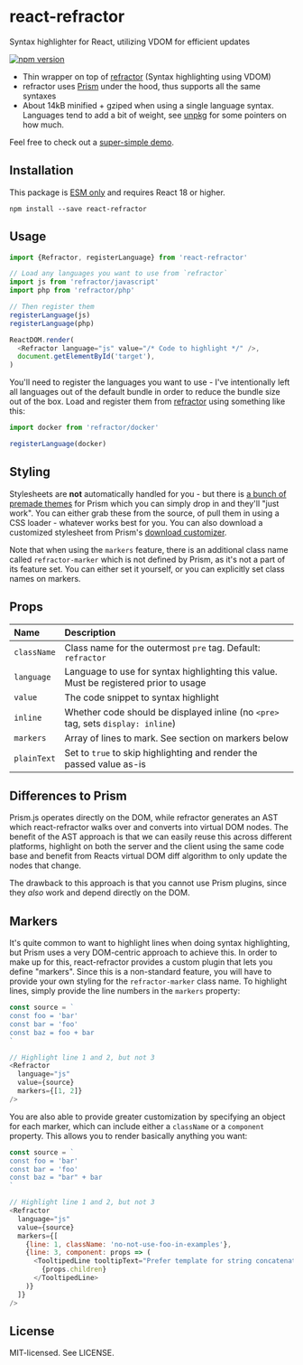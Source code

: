 # react-refractor

Syntax highlighter for React, utilizing VDOM for efficient updates

[![npm version](http://img.shields.io/npm/v/react-refractor.svg?style=flat-square)](http://browsenpm.org/package/react-refractor)

- Thin wrapper on top of [refractor](https://github.com/wooorm/refractor) (Syntax highlighting using VDOM)
- refractor uses [Prism](https://github.com/PrismJS/prism) under the hood, thus supports all the same syntaxes
- About 14kB minified + gziped when using a single language syntax. Languages tend to add a bit of weight, see [unpkg](https://unpkg.com/refractor/lang/) for some pointers on how much.

Feel free to check out a [super-simple demo](http://rexxars.github.io/react-refractor/).

## Installation

This package is [ESM only][esm] and requires React 18 or higher.

```
npm install --save react-refractor
```

## Usage

```js
import {Refractor, registerLanguage} from 'react-refractor'

// Load any languages you want to use from `refractor`
import js from 'refractor/javascript'
import php from 'refractor/php'

// Then register them
registerLanguage(js)
registerLanguage(php)

ReactDOM.render(
  <Refractor language="js" value="/* Code to highlight */" />,
  document.getElementById('target'),
)
```

You'll need to register the languages you want to use - I've intentionally left all languages out of the default bundle in order to reduce the bundle size out of the box. Load and register them from [refractor](https://unpkg.com/refractor/lang/) using something like this:

```ts
import docker from 'refractor/docker'

registerLanguage(docker)
```

## Styling

Stylesheets are **not** automatically handled for you - but there is [a bunch of premade themes](https://github.com/PrismJS/prism/tree/gh-pages/themes) for Prism which you can simply drop in and they'll "just work". You can either grab these from the source, of pull them in using a CSS loader - whatever works best for you. You can also download a customized stylesheet from Prism's [download customizer](http://prismjs.com/download.html).

Note that when using the `markers` feature, there is an additional class name called `refractor-marker` which is not defined by Prism, as it's not a part of its feature set. You can either set it yourself, or you can explicitly set class names on markers.

## Props

| Name        | Description                                                                           |
| :---------- | :------------------------------------------------------------------------------------ |
| `className` | Class name for the outermost `pre` tag. Default: `refractor`                          |
| `language`  | Language to use for syntax highlighting this value. Must be registered prior to usage |
| `value`     | The code snippet to syntax highlight                                                  |
| `inline`    | Whether code should be displayed inline (no `<pre>` tag, sets `display: inline`)      |
| `markers`   | Array of lines to mark. See section on markers below                                  |
| `plainText` | Set to `true` to skip highlighting and render the passed value as-is                  |

## Differences to Prism

Prism.js operates directly on the DOM, while refractor generates an AST which react-refractor walks over and converts into virtual DOM nodes. The benefit of the AST approach is that we can easily reuse this across different platforms, highlight on both the server and the client using the same code base and benefit from Reacts virtual DOM diff algorithm to only update the nodes that change.

The drawback to this approach is that you cannot use Prism plugins, since they _also_ work and depend directly on the DOM.

## Markers

It's quite common to want to highlight lines when doing syntax highlighting, but Prism uses a very DOM-centric approach to achieve this. In order to make up for this, react-refractor provides a custom plugin that lets you define "markers". Since this is a non-standard feature, you will have to provide your own styling for the `refractor-marker` class name. To highlight lines, simply provide the line numbers in the `markers` property:

```js
const source = `
const foo = 'bar'
const bar = 'foo'
const baz = foo + bar
`

// Highlight line 1 and 2, but not 3
<Refractor
  language="js"
  value={source}
  markers={[1, 2]}
/>
```

You are also able to provide greater customization by specifying an object for each marker, which can include either a `className` or a `component` property. This allows you to render basically anything you want:

```js
const source = `
const foo = 'bar'
const bar = 'foo'
const baz = "bar" + bar
`

// Highlight line 1 and 2, but not 3
<Refractor
  language="js"
  value={source}
  markers={[
    {line: 1, className: 'no-not-use-foo-in-examples'},
    {line: 3, component: props => (
      <TooltipedLine tooltipText="Prefer template for string concatenation">
        {props.children}
      </TooltipedLine>
    )}
  ]}
/>
```

## License

MIT-licensed. See LICENSE.

[esm]: https://gist.github.com/sindresorhus/a39789f98801d908bbc7ff3ecc99d99c
